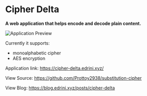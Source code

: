 # Cipher Delta

**A web application that helps encode and decode plain content.**

![Application Preview](https://cipher-delta.edrini.xyz/webapp-preview.jpg)

Currently it supports:

- monoalphabetic cipher
- AES encryption

Application link: https://cipher-delta.edrini.xyz/

View Source: https://github.com/Prottoy2938/substitution-cipher

View Blog: https://blog.edrini.xyz/posts/cipher-delta
